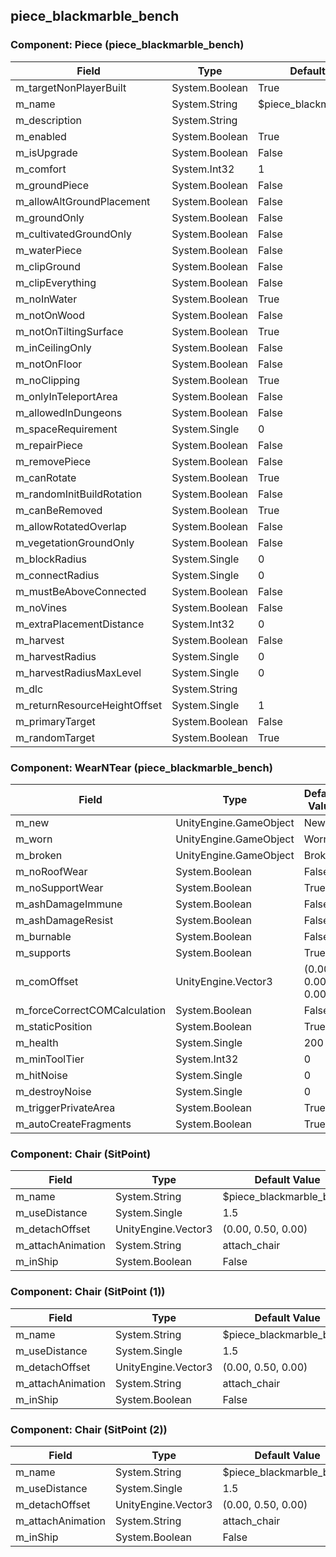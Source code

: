 ## piece_blackmarble_bench

### Component: Piece (piece_blackmarble_bench)

|Field|Type|Default Value|
|-----|----|-------------|
|m_targetNonPlayerBuilt|System.Boolean|True|
|m_name|System.String|$piece_blackmarble_bench|
|m_description|System.String||
|m_enabled|System.Boolean|True|
|m_isUpgrade|System.Boolean|False|
|m_comfort|System.Int32|1|
|m_groundPiece|System.Boolean|False|
|m_allowAltGroundPlacement|System.Boolean|False|
|m_groundOnly|System.Boolean|False|
|m_cultivatedGroundOnly|System.Boolean|False|
|m_waterPiece|System.Boolean|False|
|m_clipGround|System.Boolean|False|
|m_clipEverything|System.Boolean|False|
|m_noInWater|System.Boolean|True|
|m_notOnWood|System.Boolean|False|
|m_notOnTiltingSurface|System.Boolean|True|
|m_inCeilingOnly|System.Boolean|False|
|m_notOnFloor|System.Boolean|False|
|m_noClipping|System.Boolean|True|
|m_onlyInTeleportArea|System.Boolean|False|
|m_allowedInDungeons|System.Boolean|False|
|m_spaceRequirement|System.Single|0|
|m_repairPiece|System.Boolean|False|
|m_removePiece|System.Boolean|False|
|m_canRotate|System.Boolean|True|
|m_randomInitBuildRotation|System.Boolean|False|
|m_canBeRemoved|System.Boolean|True|
|m_allowRotatedOverlap|System.Boolean|False|
|m_vegetationGroundOnly|System.Boolean|False|
|m_blockRadius|System.Single|0|
|m_connectRadius|System.Single|0|
|m_mustBeAboveConnected|System.Boolean|False|
|m_noVines|System.Boolean|False|
|m_extraPlacementDistance|System.Int32|0|
|m_harvest|System.Boolean|False|
|m_harvestRadius|System.Single|0|
|m_harvestRadiusMaxLevel|System.Single|0|
|m_dlc|System.String||
|m_returnResourceHeightOffset|System.Single|1|
|m_primaryTarget|System.Boolean|False|
|m_randomTarget|System.Boolean|True|

### Component: WearNTear (piece_blackmarble_bench)

|Field|Type|Default Value|
|-----|----|-------------|
|m_new|UnityEngine.GameObject|New|
|m_worn|UnityEngine.GameObject|Worn|
|m_broken|UnityEngine.GameObject|Broken|
|m_noRoofWear|System.Boolean|False|
|m_noSupportWear|System.Boolean|True|
|m_ashDamageImmune|System.Boolean|False|
|m_ashDamageResist|System.Boolean|False|
|m_burnable|System.Boolean|False|
|m_supports|System.Boolean|True|
|m_comOffset|UnityEngine.Vector3|(0.00, 0.00, 0.00)|
|m_forceCorrectCOMCalculation|System.Boolean|False|
|m_staticPosition|System.Boolean|True|
|m_health|System.Single|200|
|m_minToolTier|System.Int32|0|
|m_hitNoise|System.Single|0|
|m_destroyNoise|System.Single|0|
|m_triggerPrivateArea|System.Boolean|True|
|m_autoCreateFragments|System.Boolean|True|

### Component: Chair (SitPoint)

|Field|Type|Default Value|
|-----|----|-------------|
|m_name|System.String|$piece_blackmarble_bench|
|m_useDistance|System.Single|1.5|
|m_detachOffset|UnityEngine.Vector3|(0.00, 0.50, 0.00)|
|m_attachAnimation|System.String|attach_chair|
|m_inShip|System.Boolean|False|

### Component: Chair (SitPoint (1))

|Field|Type|Default Value|
|-----|----|-------------|
|m_name|System.String|$piece_blackmarble_bench|
|m_useDistance|System.Single|1.5|
|m_detachOffset|UnityEngine.Vector3|(0.00, 0.50, 0.00)|
|m_attachAnimation|System.String|attach_chair|
|m_inShip|System.Boolean|False|

### Component: Chair (SitPoint (2))

|Field|Type|Default Value|
|-----|----|-------------|
|m_name|System.String|$piece_blackmarble_bench|
|m_useDistance|System.Single|1.5|
|m_detachOffset|UnityEngine.Vector3|(0.00, 0.50, 0.00)|
|m_attachAnimation|System.String|attach_chair|
|m_inShip|System.Boolean|False|

